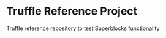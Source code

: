# Truffle Reference Project
Truffle reference repository to test Superblocks functionality











